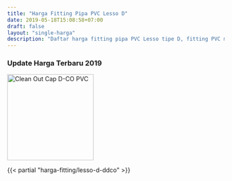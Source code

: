 ```yaml
---
title: "Harga Fitting Pipa PVC Lesso D"
date: 2019-05-18T15:08:58+07:00
draft: false
layout: "single-harga"
description: "Daftar harga fitting pipa PVC Lesso tipe D, fitting PVC murah berkualitas."
---
```


### Update Harga Terbaru 2019

<img src="../img/fitting-pvc/clean-out-cap-d-co-lesso.png" alt="Clean Out Cap D-CO PVC" width="200">

{{< partial "harga-fitting/lesso-d-ddco" >}}